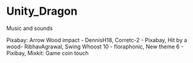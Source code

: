 # Unity_Dragon

Music and sounds

Pixabay:
Arrow Wood impact - DennisH18,
Corretc-2 - Pixabay,
Hit by a wood- RibhavAgrawal,
Swing Whoost 10 - floraphonic,
New theme 6 - Pixibay,
Mixkit:
Game coin touch
